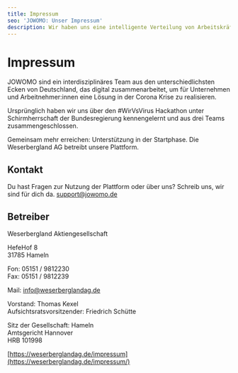 ```yaml
---
title: Impressum
seo: 'JOWOMO: Unser Impressum'
description: Wir haben uns eine intelligente Verteilung von Arbeitskräften zum Ziel gesetzt, um auch in der Krise Entlassungen und Kurzarbeit auf ein Minimum zu begrenzen.
---
```


# Impressum

JOWOMO sind ein interdisziplinäres Team aus den unterschiedlichsten Ecken von Deutschland, das digital zusammenarbeitet, um für Unternehmen und Arbeitnehmer:innen eine Lösung in der Corona Krise zu realisieren. 

Ursprünglich haben wir uns über den #WirVsVirus Hackathon unter Schirmherrschaft der Bundesregierung kennengelernt und aus drei Teams zusammengeschlossen. 

Gemeinsam mehr erreichen: Unterstützung in der Startphase. Die Weserbergland AG betreibt unsere Plattform.

## Kontakt

Du hast Fragen zur Nutzung der Plattform oder über uns? Schreib uns, wir sind für dich da. 
[support@jowomo.de](mailto:support@jowomo.de)

## Betreiber

Weserbergland Aktiengesellschaft  

HefeHof 8  
31785 Hameln  

Fon: 05151 / 9812230  
Fax: 05151 / 9812239

Mail: info@weserberglandag.de

Vorstand: Thomas Kexel  
Aufsichtsratsvorsitzender: Friedrich Schütte

Sitz der Gesellschaft: Hameln  
Amtsgericht Hannover  
HRB 101998

[https://weserberglandag.de/impressum](https://weserberglandag.de/impressum/)
